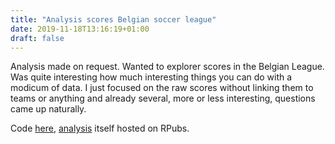 ```yaml
---
title: "Analysis scores Belgian soccer league"
date: 2019-11-18T13:16:19+01:00
draft: false
---
```


Analysis made on request. Wanted to explorer scores in the Belgian League. Was quite interesting how much interesting things you can do with a modicum of data. I just focused on the raw scores without linking them to teams or anything and already several, more or less interesting, questions came up naturally.

Code [here](https://github.com/IsaacVerm/scoresJpl), [analysis](https://rpubs.com/isaacverm/scoresJpl-non-technical) itself hosted on RPubs.
